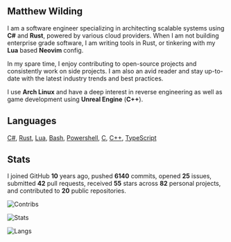 ## Matthew Wilding

I am a software engineer specializing in architecting scalable systems using **C#** and **Rust**, powered by various cloud providers.
When I am not building enterprise grade software, I am writing tools in Rust, or tinkering with my **Lua** based **Neovim** config.

In my spare time, I enjoy contributing to open-source projects and consistently work on side projects. I am also an avid reader and stay up-to-date with the latest industry trends and best practices.

I use **Arch Linux** and have a deep interest in reverse engineering as well as game development using **Unreal Engine** (**C++**).

## Languages

[C#](https://learn.microsoft.com/en-us/dotnet/csharp), [Rust](https://www.rust-lang.org), [Lua](https://www.lua.org), [Bash](https://www.gnu.org/software/bash), [Powershell](https://learn.microsoft.com/en-us/powershell), [C](https://en.cppreference.com/w/c), [C++](https://en.cppreference.com/w/cpp), [TypeScript](https://www.typescriptlang.rg)

## Stats

I joined GitHub **10** years ago, pushed **6140** commits, opened **25** issues, submitted **42** pull requests, received **55** stars across **82** personal projects, and contributed to **20** public repositories.

![Contribs](https://github-contributor-stats.vercel.app/api?username=mbwilding&theme=tokyonight&hide_border=true)

![Stats](https://github-readme-stats.vercel.app/api?username=mbwilding&show_icons=true&theme=tokyonight&hide_border=true)

![Langs](https://github-readme-stats.vercel.app/api/top-langs/?username=mbwilding&layout=donut&theme=tokyonight&hide_border=true)
